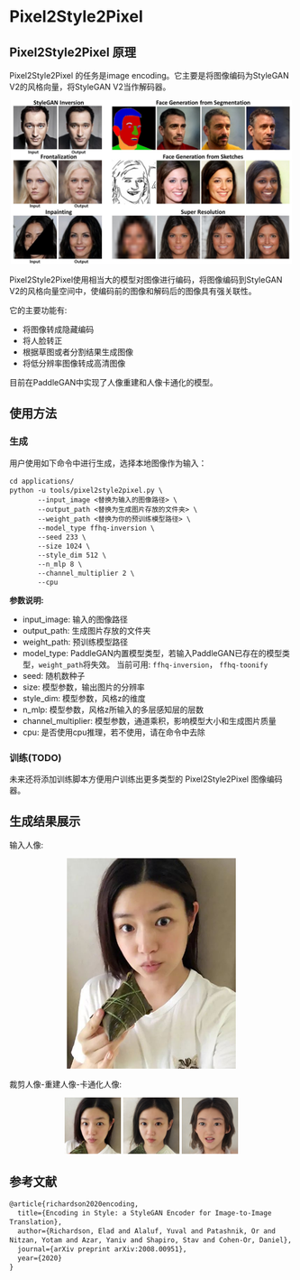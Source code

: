 # Pixel2Style2Pixel

## Pixel2Style2Pixel 原理

Pixel2Style2Pixel 的任务是image encoding。它主要是将图像编码为StyleGAN V2的风格向量，将StyleGAN V2当作解码器。

<div align="center">
  <img src="../../imgs/pSp-teaser.jpg" width="500"/>
</div>

Pixel2Style2Pixel使用相当大的模型对图像进行编码，将图像编码到StyleGAN V2的风格向量空间中，使编码前的图像和解码后的图像具有强关联性。

它的主要功能有:

- 将图像转成隐藏编码
- 将人脸转正
- 根据草图或者分割结果生成图像
- 将低分辨率图像转成高清图像

目前在PaddleGAN中实现了人像重建和人像卡通化的模型。

## 使用方法

### 生成

用户使用如下命令中进行生成，选择本地图像作为输入：

```
cd applications/
python -u tools/pixel2style2pixel.py \
       --input_image <替换为输入的图像路径> \
       --output_path <替换为生成图片存放的文件夹> \
       --weight_path <替换为你的预训练模型路径> \
       --model_type ffhq-inversion \
       --seed 233 \
       --size 1024 \
       --style_dim 512 \
       --n_mlp 8 \
       --channel_multiplier 2 \
       --cpu
```

**参数说明:**
- input_image: 输入的图像路径
- output_path: 生成图片存放的文件夹
- weight_path: 预训练模型路径
- model_type: PaddleGAN内置模型类型，若输入PaddleGAN已存在的模型类型，`weight_path`将失效。
  当前可用: `ffhq-inversion`， `ffhq-toonify`
- seed: 随机数种子
- size: 模型参数，输出图片的分辨率
- style_dim: 模型参数，风格z的维度
- n_mlp: 模型参数，风格z所输入的多层感知层的层数
- channel_multiplier: 模型参数，通道乘积，影响模型大小和生成图片质量
- cpu: 是否使用cpu推理，若不使用，请在命令中去除

### 训练(TODO)

未来还将添加训练脚本方便用户训练出更多类型的 Pixel2Style2Pixel 图像编码器。


## 生成结果展示

输入人像:

<div align="center">
    <img src="../../imgs/pSp-input.jpg" width="300"/> 
</div>

裁剪人像-重建人像-卡通化人像:

<div align="center">
    <img src="../../imgs/pSp-input-crop.png" width="100"/>
    <img src="../../imgs/pSp-inversion.png" width="100"/>
    <img src="../../imgs/pSp-toonify.png" width="100"/> 
</div>

## 参考文献

```
@article{richardson2020encoding,
  title={Encoding in Style: a StyleGAN Encoder for Image-to-Image Translation},
  author={Richardson, Elad and Alaluf, Yuval and Patashnik, Or and Nitzan, Yotam and Azar, Yaniv and Shapiro, Stav and Cohen-Or, Daniel},
  journal={arXiv preprint arXiv:2008.00951},
  year={2020}
}

```
